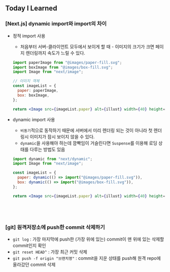 ## Today I Learned

### [Next.js] dynamic import와 import의 차이

- 정적 import 사용

  - 처음부터 서버-클라이언트 모두에서 보이게 할 때 - 이미지의 크기가 크면 페이지 렌더링까지 속도가 느릴 수 있다.

  ```jsx
  import paperImage from "@images/paper-fill.svg";
  import boxImage from "@images/box-fill.svg";
  import Image from "next/image";

  // 이미지 객체
  const imageList = {
    paper: paperImage,
    box: boxImage,
  };

  return <Image src={imageList.paper} alt={illust} width={40} height={40} />;
  ```

- dynamic import 사용

  - `비동기`적으로 동작하기 때문에 서버에서 미리 렌더링 되는 것이 아니라 첫 렌더링시 이미지가 잠시 보이지 않을 수 있다.
  - `dynamic`을 사용해야 하는데 깜빡임이 거슬린다면 `Suspense`를 이용해 로딩 상태를 다루는 방법도 있음

  ```jsx
  import dynamic from "next/dynamic";
  import Image from "next/image";

  const imageList = {
    paper: dynamic(() => import("@images/paper-fill.svg")),
    box: dynamic(() => import("@images/box-fill.svg")),
  };

  return <Image src={imageList.paper} alt={illust} width={40} height={40} />;
  ```

## <br />

### [git] 원격저장소에 push한 commit 삭제하기

- `git log` : 가장 마지막에 push한 (가장 위에 있는) commit이 맨 위에 있는 삭제할 commit인지 확인
- `git reset HEAD^` : 가장 최근 커밋 삭제
- `git push -f origin "브랜치명"` : commit을 지운 상태를 push해 원격 repo에 올라갔던 commit 삭제
